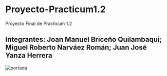 # Proyecto-Practicum1.2
Proyecto Final de Practicum 1.2
## Integrantes: Joan Manuel Briceño Quilambaqui; Miguel Roberto Narváez Román; Juan José Yanza Herrera
![portada](https://thumbs.dreamstime.com/b/big-data-visualization-concept-vector-statistical-analysis-design-binary-information-number-curve-lines-points-structure-146193117.jpg)
